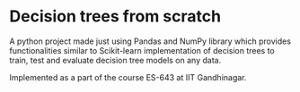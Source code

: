 # Decision trees from scratch
A python project made just using Pandas and NumPy library which provides functionalities similar to Scikit-learn implementation of decision trees to train, test and evaluate decision tree models on any data.

Implemented as a part of the course ES-643 at IIT Gandhinagar.
